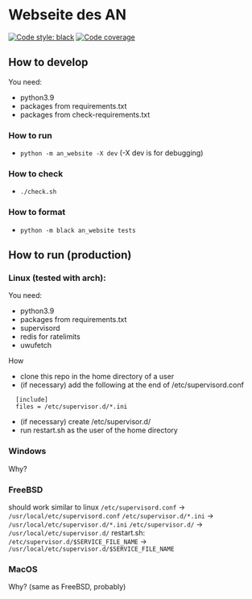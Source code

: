 # Webseite des AN
[![Code style: black](https://img.shields.io/badge/code%20style-black-000000.svg)](https://github.com/psf/black)
[![Code coverage](https://asozialesnetzwerk.github.io/an-website/coverage/badge.svg)](https://asozialesnetzwerk.github.io/an-website/coverage)

## How to develop
You need:
- python3.9
- packages from requirements.txt
- packages from check-requirements.txt

### How to run
- `python -m an_website -X dev` (-X dev is for debugging)

### How to check
- `./check.sh`

### How to format
- `python -m black an_website tests`


## How to run (production)
### Linux (tested with arch):
You need:
- python3.9
- packages from requirements.txt
- supervisord
- redis for ratelimits
- uwufetch

How
- clone this repo in the home directory of a user
- (if necessary) add the following at the end of /etc/supervisord.conf
```
  [include]
  files = /etc/supervisor.d/*.ini
```
- (if necessary) create /etc/supervisor.d/
- run restart.sh as the user of the home directory

### Windows
Why?

### FreeBSD
should work similar to linux
`/etc/supervisord.conf`   -> `/usr/local/etc/supervisord.conf`
`/etc/supervisor.d/*.ini` -> `/usr/local/etc/supervisor.d/*.ini`
`/etc/supervisor.d/`      -> `/usr/local/etc/supervisor.d/`
restart.sh: `/etc/supervisor.d/$SERVICE_FILE_NAME` -> `/usr/local/etc/supervisor.d/$SERVICE_FILE_NAME`

### MacOS
Why? (same as FreeBSD, probably)
